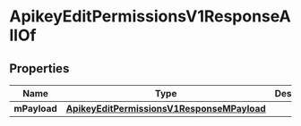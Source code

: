 

# ApikeyEditPermissionsV1ResponseAllOf


## Properties

| Name | Type | Description | Notes |
|------------ | ------------- | ------------- | -------------|
|**mPayload** | [**ApikeyEditPermissionsV1ResponseMPayload**](ApikeyEditPermissionsV1ResponseMPayload.md) |  |  |



